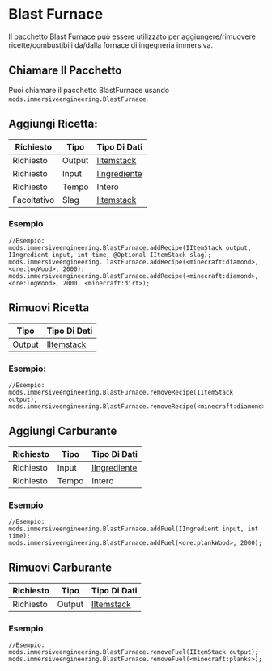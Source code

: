 # Blast Furnace

Il pacchetto Blast Furnace può essere utilizzato per aggiungere/rimuovere ricette/combustibili da/dalla fornace di ingegneria immersiva.

## Chiamare Il Pacchetto

Puoi chiamare il pacchetto BlastFurnace usando `mods.immersiveengineering.BlastFurnace`.

## Aggiungi Ricetta:

| Richiesto   | Tipo   | Tipo Di Dati                                         |
| ----------- | ------ | ---------------------------------------------------- |
| Richiesto   | Output | [IItemstack](/Vanilla/Items/IItemStack/)             |
| Richiesto   | Input  | [IIngrediente](/Vanilla/Variable_Types/IIngredient/) |
| Richiesto   | Tempo  | Intero                                               |
| Facoltativo | Slag   | [IItemstack](/Vanilla/Items/IItemStack/)             |

### Esempio

```zenscript
//Esempio:
mods.immersiveengineering.BlastFurnace.addRecipe(IItemStack output, IIngredient input, int time, @Optional IItemStack slag);
mods.immersiveengineering. lastFurnace.addRecipe(<minecraft:diamond>, <ore:logWood>, 2000);
mods.immersiveengineering.BlastFurnace.addRecipe(<minecraft:diamond>, <ore:logWood>, 2000, <minecraft:dirt>);
```

## Rimuovi Ricetta

| Tipo   | Tipo Di Dati                             |
| ------ | ---------------------------------------- |
| Output | [IItemstack](/Vanilla/Items/IItemStack/) |

### Esempio:

```zenscript
//Esempio:
mods.immersiveengineering.BlastFurnace.removeRecipe(IItemStack output);
mods.immersiveengineering.BlastFurnace.removeRecipe(<minecraft:diamond>;
```

## Aggiungi Carburante

| Richiesto | Tipo  | Tipo Di Dati                                         |
| --------- | ----- | ---------------------------------------------------- |
| Richiesto | Input | [IIngrediente](/Vanilla/Variable_Types/IIngredient/) |
| Richiesto | Tempo | Intero                                               |

### Esempio

```zenscript
//Esempio:
mods.immersiveengineering.BlastFurnace.addFuel(IIngredient input, int time);
mods.immersiveengineering.BlastFurnace.addFuel(<ore:plankWood>, 2000);
```

## Rimuovi Carburante

| Richiesto | Tipo   | Tipo Di Dati                             |
| --------- | ------ | ---------------------------------------- |
| Richiesto | Output | [IItemstack](/Vanilla/Items/IItemStack/) |

### Esempio

```zenscript
//Esempio:
mods.immersiveengineering.BlastFurnace.removeFuel(IItemStack output);
mods.immersiveengineering.BlastFurnace.removeFuel(<minecraft:planks>);
```